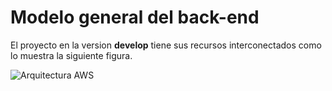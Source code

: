# Modelo general del back-end
El proyecto en la version **develop** tiene sus recursos interconectados como lo muestra la siguiente figura.  
  
![Arquitectura AWS](https://referencias-documentacion.s3-us-west-2.amazonaws.com/ArquitecturaAWS.jpg)